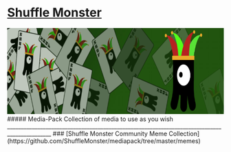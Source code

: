 # [Shuffle Monster](https://shuffle.monster)
<img src="/Media/shuffled-banner-800x200.png" width="800" height="200">
##### Media-Pack Collection of  media to use as you wish
______________________________________________________________________________________________
### [Shuffle Monster Community Meme Collection](https://github.com/ShuffleMonster/mediapack/tree/master/memes)
